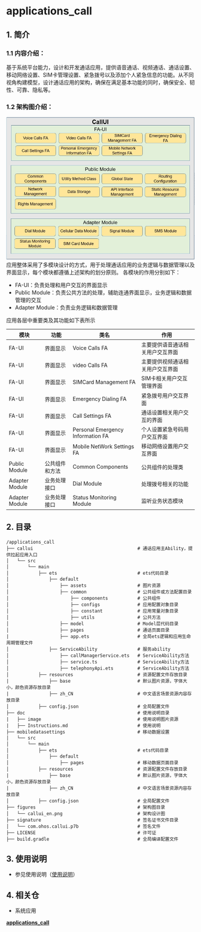 # applications_call

## 1. 简介

### 1.1 内容介绍：

​       基于系统平台能力，设计和开发通话应用，提供语音通话、视频通话、通话设置、移动网络设置、SIM卡管理设置、紧急拨号以及添加个人紧急信息的功能。从不同视角构建模型，设计通话应用的架构，确保在满足基本功能的同时，确保安全、韧性、可靠、隐私等。



### 1.2 架构图介绍：

![img](./figures/callui_en.png)
应用整体采用了多模块设计的方式，用于处理通话应用的业务逻辑与数据管理以及界面显示，每个模块都遵循上述架构的划分原则。
各模块的作用分别如下：
* FA-UI：负责处理和用户交互的界面显示
* Public Module：负责公共方法的处理，辅助连通界面显示，业务逻辑和数据管理的交互
* Adapter Module：负责业务逻辑和数据管理

应用各层中重要类及其功能如下表所示

| 模块 | 功能 | 类名 | 作用 |
| ---- | ---- | ---- | ---- |
| FA-UI | 界面显示 | Voice Calls FA | 主要提供语音通话相关用户交互界面 |
| FA-UI | 界面显示 | video Calls FA | 主要提供视频通话相关用户交互界面 |
| FA-UI | 界面显示 | SIMCard Management FA | SIM卡相关用户交互管理界面 |
| FA-UI | 界面显示 | Emergency Dialing FA | 紧急拨号用户交互界面 |
| FA-UI | 界面显示 | Call Settings FA | 通话设置相关用户交互的界面 |
| FA-UI | 界面显示 | Personal Emergency Information FA | 个人设置紧急号码用户交互界面 |
| FA-UI | 界面显示 | Mobile NetWork Settings FA | 移动网络设置用户交互界面 |
| Public Module | 公共组件和方法 | Common Components | 公共组件的处理类 |
| Adapter Module | 业务处理接口 | Dial Module | 处理拨号相关的功能 |
| Adapter Module | 业务处理接口| Status Monitoring Module | 监听业务状态模块 |


## 2. 目录

```
/applications_call
├── callui                                       # 通话应用主Ability，提供拉起应用入口
│   └── src
│       └── main
│           ├── ets                              # ets代码目录
│               ├── default
│                   ├── assets                   # 图片资源
│                   ├── common                   # 公共组件或方法配置目录
│                       ├── components           # 公共组件
│                       ├── configs          	 # 应用配置对象目录
│                       ├── constant             # 应用常量对象目录
│                       ├── utils                # 公共方法
│                   ├── model                    # Model层代码目录
│                   ├── pages                    # 通话页面目录
|                   ├── app.ets                  # 全局ets逻辑和应用生命周期管理文件
│               ├── ServiceAbility               # 服务ability
│                   ├── callManagerService.ets   # ServiceAbility方法
│                   ├── service.ts               # ServiceAbility方法
│                   ├── telephonyApi.ets         # ServiceAbility方法
│           ├── resources                        # 资源配置文件存放目录
|               ├── base                         # 默认图片资源，字体大小，颜色资源存放目录
|               ├── zh_CN                        # 中文语言场景资源内容存放目录
│           ├── config.json                      # 全局配置文件
├── doc                                          # 使用说明目录
|   ├── image                                    # 使用说明图片资源
|   ├── Instructions.md                          # 使用说明
├── mobiledatasettings                           # 移动数据设置
│   └── src
│       └── main
│           ├── ets                              # ets代码目录
│               ├── default
│                   ├── pages                    # 移动数据页面目录
│           ├── resources                        # 资源配置文件存放目录
|               ├── base                         # 默认图片资源，字体大小，颜色资源存放目录
|               ├── zh_CN                        # 中文语言场景资源内容存放目录
│           ├── config.json                      # 全局配置文件
├── figures                                      # 架构图目录
│   └── callui_en.png                            # 架构设计图
├── signature                                    # 签名证书文件目录
│   └── com.ohos.callui.p7b                      # 签名文件
├── LICENSE                                      # 许可证
├── build.gradle                                 # 全局编译配置文件
```



## 3. 使用说明

* 参见使用说明（[使用说明](doc/Instructions.md)）



## 4. 相关仓

* 系统应用

[**applications_call**](https://gitee.com/openharmony/applications_call)



